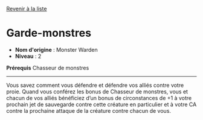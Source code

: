 [Revenir à la liste](list.md)

# Garde-monstres

 * **Nom d'origine** : Monster Warden
 * **Niveau** : 2


<p><strong>Prérequis</strong> Chasseur de monstres</p>
<hr>
<p>Vous savez comment vous défendre et défendre vos alliés contre votre proie. Quand vous conférez les bonus de Chasseur de monstres, vous et chacun de vos alliés bénéficiez d’un bonus de circonstances de +1 à votre prochain jet de sauvegarde contre cette créature en particulier et à votre CA contre la prochaine attaque de la créature contre chacun de vous.</p>
